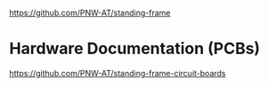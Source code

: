 https://github.com/PNW-AT/standing-frame

# Hardware Documentation (PCBs)
https://github.com/PNW-AT/standing-frame-circuit-boards
